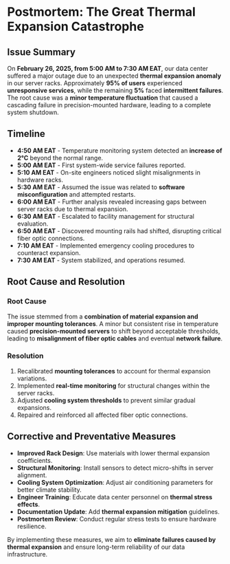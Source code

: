 # Postmortem: The Great Thermal Expansion Catastrophe

## Issue Summary
On **February 26, 2025, from 5:00 AM to 7:30 AM EAT**, our data center suffered a major outage due to an unexpected **thermal expansion anomaly** in our server racks. Approximately **95% of users** experienced **unresponsive services**, while the remaining **5%** faced **intermittent failures**. The root cause was a **minor temperature fluctuation** that caused a cascading failure in precision-mounted hardware, leading to a complete system shutdown.

## Timeline
- **4:50 AM EAT** - Temperature monitoring system detected an **increase of 2°C** beyond the normal range.
- **5:00 AM EAT** - First system-wide service failures reported.
- **5:10 AM EAT** - On-site engineers noticed slight misalignments in hardware racks.
- **5:30 AM EAT** - Assumed the issue was related to **software misconfiguration** and attempted restarts.
- **6:00 AM EAT** - Further analysis revealed increasing gaps between server racks due to thermal expansion.
- **6:30 AM EAT** - Escalated to facility management for structural evaluation.
- **6:50 AM EAT** - Discovered mounting rails had shifted, disrupting critical fiber optic connections.
- **7:10 AM EAT** - Implemented emergency cooling procedures to counteract expansion.
- **7:30 AM EAT** - System stabilized, and operations resumed.

## Root Cause and Resolution
### Root Cause
The issue stemmed from a **combination of material expansion and improper mounting tolerances**. A minor but consistent rise in temperature caused **precision-mounted servers** to shift beyond acceptable thresholds, leading to **misalignment of fiber optic cables** and eventual **network failure**.

### Resolution
1. Recalibrated **mounting tolerances** to account for thermal expansion variations.
2. Implemented **real-time monitoring** for structural changes within the server racks.
3. Adjusted **cooling system thresholds** to prevent similar gradual expansions.
4. Repaired and reinforced all affected fiber optic connections.

## Corrective and Preventative Measures
- **Improved Rack Design**: Use materials with lower thermal expansion coefficients.
- **Structural Monitoring**: Install sensors to detect micro-shifts in server alignment.
- **Cooling System Optimization**: Adjust air conditioning parameters for better climate stability.
- **Engineer Training**: Educate data center personnel on **thermal stress effects**.
- **Documentation Update**: Add **thermal expansion mitigation** guidelines.
- **Postmortem Review**: Conduct regular stress tests to ensure hardware resilience.

By implementing these measures, we aim to **eliminate failures caused by thermal expansion** and ensure long-term reliability of our data infrastructure.

